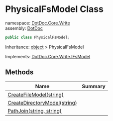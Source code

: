 ﻿# PhysicalFsModel Class

namespace: [DotDoc\.Core\.Write](../DotDoc.Core.Write.md)<br />
assembly: [DotDoc](../../DotDoc.md)



```csharp
public class PhysicalFsModel;
```

Inheritance: [object](https://docs.microsoft.com/dotnet/api/System.Object) > PhysicalFsModel

Implements: [DotDoc\.Core\.Write\.IFsModel](../../DotDoc/DotDoc.Core.Write/IFsModel.md)

## Methods

| Name | Summary |
|------|---------|
| [CreateFileModel\(string\)](./PhysicalFsModel/CreateFileModel.md) |  |
| [CreateDirectoryModel\(string\)](./PhysicalFsModel/CreateDirectoryModel.md) |  |
| [PathJoin\(string, string\)](./PhysicalFsModel/PathJoin.md) |  |

